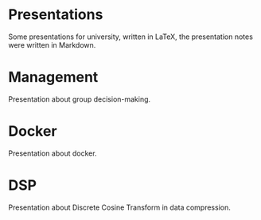 # Presentations
Some presentations for university, written in LaTeX, the presentation notes were written in Markdown.

# Management
Presentation about group decision-making. 

# Docker
Presentation about docker.

# DSP
Presentation about Discrete Cosine Transform in data compression.